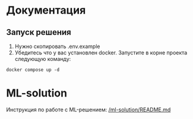 # Документация

## Запуск решения

1) Нужно скопировать .env.example
2) Убедитесь что у вас установлен docker. Запустите в корне проекта следующую команду: 
```
docker compose up -d
```

# ML-solution
Инструкция по работе с ML-решением: [/ml-solution/README.md](https://github.com/fede4ka1245/bobs-electrocorticograms/tree/main/ml-solution)
